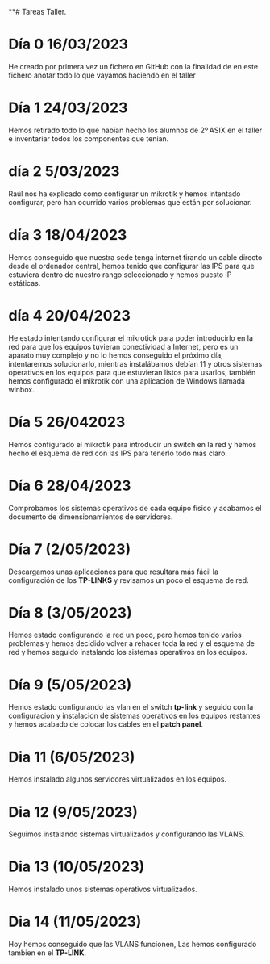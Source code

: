**# Tareas Taller.
# Día 0 16/03/2023
He creado por primera vez un fichero en GitHub con la finalidad de en este fichero anotar todo lo que vayamos haciendo en el taller
# Día 1 24/03/2023
Hemos retirado todo lo que habían hecho los alumnos de 2º ASIX en el taller e inventariar todos los componentes que tenían.

# día 2 5/03/2023
Raúl nos ha explicado como configurar un mikrotik y hemos intentado configurar, pero han ocurrido varios problemas que están por solucionar.
# día 3 18/04/2023
Hemos conseguido que nuestra sede tenga internet tirando un cable directo desde el ordenador central, hemos tenido que configurar las IPS para que estuviera dentro de nuestro rango seleccionado y hemos puesto IP estáticas.
# día 4 20/04/2023
He estado intentando configurar el mikrotick para poder introducirlo en la red para que los equipos tuvieran conectividad a Internet, pero es un aparato muy complejo y no lo hemos conseguido el próximo día, intentaremos solucionarlo, mientras instalábamos debían 11 y otros sistemas operativos en los equipos para que estuvieran listos para usarlos, también hemos configurado el mikrotik con una aplicación de Windows llamada winbox.
# Día 5 26/042023
Hemos configurado el mikrotik para introducir un switch en la red y hemos hecho el esquema de red con las IPS para tenerlo todo más claro.

# Día 6 28/04/2023
Comprobamos los sistemas operativos de cada equipo físico y acabamos el documento de dimensionamientos de servidores.


# Día 7 (2/05/2023)
Descargamos unas aplicaciones para que resultara más fácil la configuración de los **TP-LINKS** y revisamos un poco el esquema de red.

# Día 8 (3/05/2023)
Hemos estado configurando la red un poco, pero hemos tenido varios problemas y hemos decidido volver a rehacer toda la red y el esquema de red y hemos seguido instalando los sistemas operativos en los equipos.
# Día 9 (5/05/2023)
Hemos estado configurando las vlan en el switch **tp-link** y seguido con la configuracion y instalacion de sistemas operativos en los equipos restantes y hemos acabado de colocar los cables en el **patch panel**.
# Dia 11 (6/05/2023)
Hemos instalado algunos servidores virtualizados en los equipos.

# Dia 12 (9/05/2023)
Seguimos instalando sistemas virtualizados y configurando las VLANS.

# Dia 13 (10/05/2023)
Hemos instalado unos sistemas operativos virtualizados.

# Dia 14 (11/05/2023)
Hoy hemos conseguido que las VLANS funcionen, Las hemos configurado tambien en el **TP-LINK**.
